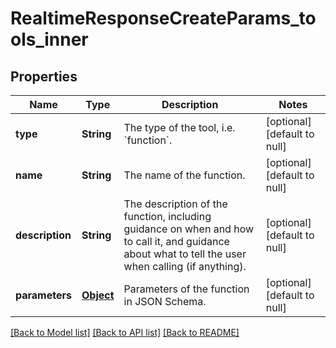 # RealtimeResponseCreateParams_tools_inner
## Properties

| Name | Type | Description | Notes |
|------------ | ------------- | ------------- | -------------|
| **type** | **String** | The type of the tool, i.e. &#x60;function&#x60;. | [optional] [default to null] |
| **name** | **String** | The name of the function. | [optional] [default to null] |
| **description** | **String** | The description of the function, including guidance on when and how  to call it, and guidance about what to tell the user when calling  (if anything).  | [optional] [default to null] |
| **parameters** | [**Object**](.md) | Parameters of the function in JSON Schema. | [optional] [default to null] |

[[Back to Model list]](../README.md#documentation-for-models) [[Back to API list]](../README.md#documentation-for-api-endpoints) [[Back to README]](../README.md)

